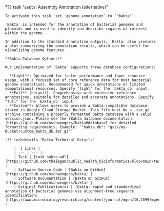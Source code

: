 ??? task "`Bakta`: Assembly Annotation (alternative)"

    To activate this task, set `genome_annotation` to `"bakta"`.

    `Bakta` is intended for the annotation of bacterial genomes and plasmids and is used to identify and describe regions of interest within the genome.

    In addition to the standard annotation outputs, `Bakta` also provides a plot summarizing the annotation results, which can be useful for visualizing genome features.

    **Bakta Database Options**

    Our implementation of `Bakta` supports three database configurations:

    - **Light**: Optimized for faster performance and lower resource usage, with a focused set of core reference data for most bacterial genome annotations. Recommended for quick annotations or limited computational resources. Specify "light" for the `bakta_db` input.
    - **Full** (default): Comprehensive with extensive reference annotations, suitable for detailed and accurate annotations. Specify "full" for the `bakta_db` input.
    - **Custom**: Allows users to provide a Bakta-compatible database stored in Google Cloud Storage Bucket. This file must be a .tar.gz archive containing a properly formatted Bakta database with a valid version.json. Please see the [Bakta database documentation](https://github.com/oschwengers/bakta#database) for detailed formatting requirements. Example: `"bakta_db": "gs://my-bucket/custom_bakta_db.tar.gz"`

    !!! techdetails "Bakta Technical Details"
        
        |  | Links |
        | --- | --- |
        | Task | [task_bakta.wdl](https://github.com/theiagen/public_health_bioinformatics/blob/main/tasks/gene_typing/annotation/task_bakta.wdl) |
        | Software Source Code | [Bakta on GitHub](https://github.com/oschwengers/bakta) |
        | Software Documentation | [Bakta on GitHub](https://github.com/oschwengers/bakta) |
        | Original Publication(s) | [Bakta: rapid and standardized annotation of bacterial genomes via alignment-free sequence identification](https://www.microbiologyresearch.org/content/journal/mgen/10.1099/mgen.0.000685) |
